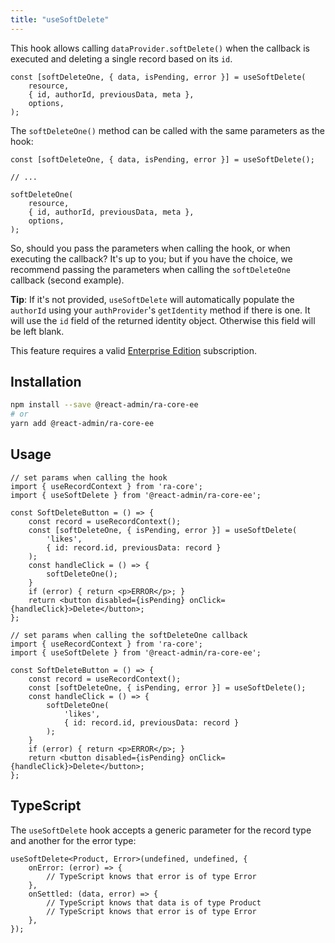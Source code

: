 ```yaml
---
title: "useSoftDelete"
---
```


This hook allows calling `dataProvider.softDelete()` when the callback is executed and deleting a single record based on its `id`.

```tsx
const [softDeleteOne, { data, isPending, error }] = useSoftDelete(
    resource,
    { id, authorId, previousData, meta },
    options,
);
```

The `softDeleteOne()` method can be called with the same parameters as the hook:

```tsx
const [softDeleteOne, { data, isPending, error }] = useSoftDelete();

// ...

softDeleteOne(
    resource,
    { id, authorId, previousData, meta },
    options,
);
```

So, should you pass the parameters when calling the hook, or when executing the callback? It's up to you; but if you have the choice, we recommend passing the parameters when calling the `softDeleteOne` callback (second example).

**Tip**: If it's not provided, `useSoftDelete` will automatically populate the `authorId` using your `authProvider`'s `getIdentity` method if there is one. It will use the `id` field of the returned identity object. Otherwise this field will be left blank.

This feature requires a valid [Enterprise Edition](https://marmelab.com/ra-enterprise/) subscription.

## Installation

```bash
npm install --save @react-admin/ra-core-ee
# or
yarn add @react-admin/ra-core-ee
```

## Usage

```tsx
// set params when calling the hook
import { useRecordContext } from 'ra-core';
import { useSoftDelete } from '@react-admin/ra-core-ee';

const SoftDeleteButton = () => {
    const record = useRecordContext();
    const [softDeleteOne, { isPending, error }] = useSoftDelete(
        'likes',
        { id: record.id, previousData: record }
    );
    const handleClick = () => {
        softDeleteOne();
    }
    if (error) { return <p>ERROR</p>; }
    return <button disabled={isPending} onClick={handleClick}>Delete</button>;
};

// set params when calling the softDeleteOne callback
import { useRecordContext } from 'ra-core';
import { useSoftDelete } from '@react-admin/ra-core-ee';

const SoftDeleteButton = () => {
    const record = useRecordContext();
    const [softDeleteOne, { isPending, error }] = useSoftDelete();
    const handleClick = () => {
        softDeleteOne(
            'likes',
            { id: record.id, previousData: record }
        );
    }
    if (error) { return <p>ERROR</p>; }
    return <button disabled={isPending} onClick={handleClick}>Delete</button>;
};
```

## TypeScript

The `useSoftDelete` hook accepts a generic parameter for the record type and another for the error type:

```tsx
useSoftDelete<Product, Error>(undefined, undefined, {
    onError: (error) => {
        // TypeScript knows that error is of type Error
    },
    onSettled: (data, error) => {
        // TypeScript knows that data is of type Product
        // TypeScript knows that error is of type Error
    },
});
```